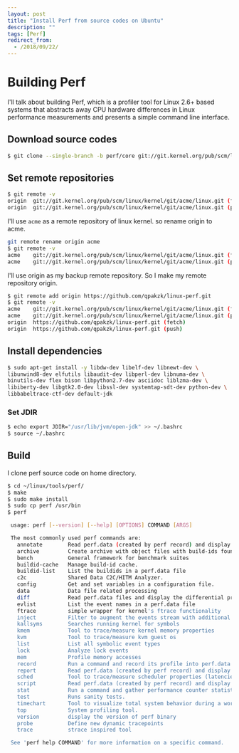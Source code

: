 ```yaml
---
layout: post
title: "Install Perf from source codes on Ubuntu"
description: ""
tags: [Perf]
redirect_from:
  - /2018/09/22/
---
```


# Building Perf

I'll talk about building Perf, which is a profiler tool for Linux 2.6+ based systems that abstracts away CPU hardware differences in Linux performance measurements and presents a simple command line interface.

## Download source codes

```sh
$ git clone --single-branch -b perf/core git://git.kernel.org/pub/scm/linux/kernel/git/acme/linux.git
```

## Set remote repositories

```sh
$ git remote -v
origin	git://git.kernel.org/pub/scm/linux/kernel/git/acme/linux.git (fetch)
origin	git://git.kernel.org/pub/scm/linux/kernel/git/acme/linux.git (push)
```

I'll use `acme` as a remote repository of linux kernel. so rename origin to acme.

```sh
git remote rename origin acme
$ git remote -v
acme	git://git.kernel.org/pub/scm/linux/kernel/git/acme/linux.git (fetch)
acme	git://git.kernel.org/pub/scm/linux/kernel/git/acme/linux.git (push)
```

I'll use origin as my backup remote repository. So I make my remote repository origin.

```sh
$ git remote add origin https://github.com/qpakzk/linux-perf.git
$ git remote -v
acme	git://git.kernel.org/pub/scm/linux/kernel/git/acme/linux.git (fetch)
acme	git://git.kernel.org/pub/scm/linux/kernel/git/acme/linux.git (push)
origin	https://github.com/qpakzk/linux-perf.git (fetch)
origin	https://github.com/qpakzk/linux-perf.git (push)
```

## Install dependencies

```sh
$ sudo apt-get install -y libdw-dev libelf-dev libnewt-dev \
libunwind8-dev elfutils libaudit-dev libperl-dev libnuma-dev \
binutils-dev flex bison libpython2.7-dev asciidoc liblzma-dev \
libiberty-dev libgtk2.0-dev libssl-dev systemtap-sdt-dev python-dev \
libbabeltrace-ctf-dev default-jdk
```

### Set JDIR

```sh
$ echo export JDIR="/usr/lib/jvm/open-jdk" >> ~/.bashrc
$ source ~/.bashrc
```

## Build

I clone perf source code on home directory.

```sh
$ cd ~/linux/tools/perf/
$ make
$ sudo make install
$ sudo cp perf /usr/bin
$ perf

 usage: perf [--version] [--help] [OPTIONS] COMMAND [ARGS]

 The most commonly used perf commands are:
   annotate        Read perf.data (created by perf record) and display annotated code
   archive         Create archive with object files with build-ids found in perf.data file
   bench           General framework for benchmark suites
   buildid-cache   Manage build-id cache.
   buildid-list    List the buildids in a perf.data file
   c2c             Shared Data C2C/HITM Analyzer.
   config          Get and set variables in a configuration file.
   data            Data file related processing
   diff            Read perf.data files and display the differential profile
   evlist          List the event names in a perf.data file
   ftrace          simple wrapper for kernel's ftrace functionality
   inject          Filter to augment the events stream with additional information
   kallsyms        Searches running kernel for symbols
   kmem            Tool to trace/measure kernel memory properties
   kvm             Tool to trace/measure kvm guest os
   list            List all symbolic event types
   lock            Analyze lock events
   mem             Profile memory accesses
   record          Run a command and record its profile into perf.data
   report          Read perf.data (created by perf record) and display the profile
   sched           Tool to trace/measure scheduler properties (latencies)
   script          Read perf.data (created by perf record) and display trace output
   stat            Run a command and gather performance counter statistics
   test            Runs sanity tests.
   timechart       Tool to visualize total system behavior during a workload
   top             System profiling tool.
   version         display the version of perf binary
   probe           Define new dynamic tracepoints
   trace           strace inspired tool

 See 'perf help COMMAND' for more information on a specific command.
```
